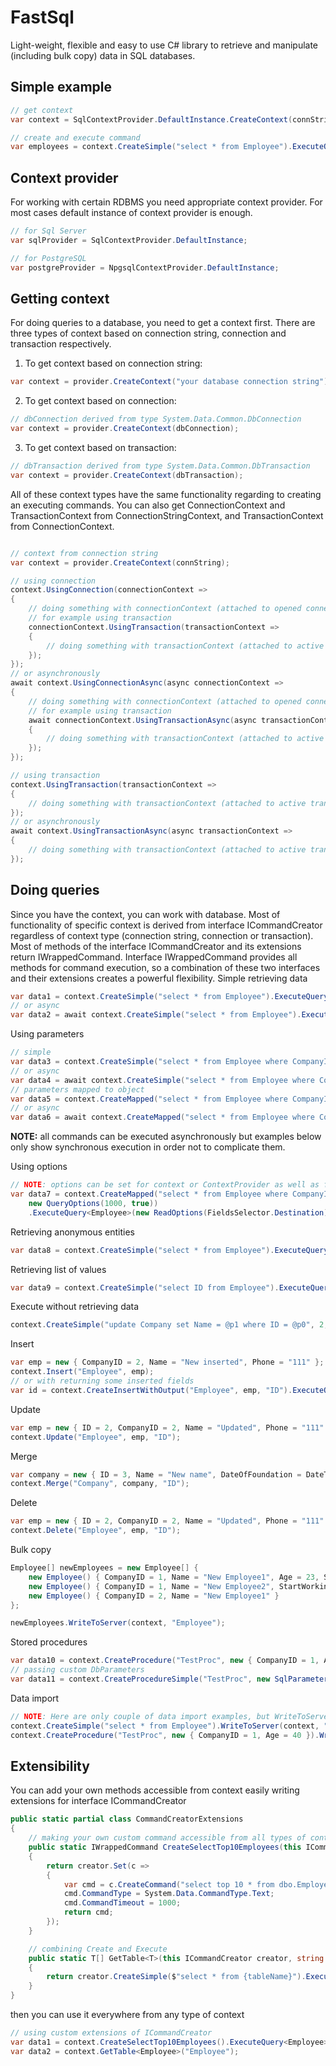 # FastSql
Light-weight, flexible and easy to use C# library to retrieve and manipulate (including bulk copy) data in SQL databases. 

## Simple example
  ```csharp
  // get context
  var context = SqlContextProvider.DefaultInstance.CreateContext(connString);

  // create and execute command
  var employees = context.CreateSimple("select * from Employee").ExecuteQuery<Employee>().ToArray();
  ```
## Context provider
For working with certain RDBMS you need appropriate context provider. For most cases default instance of context provider is enough.
  ```csharp
  // for Sql Server
  var sqlProvider = SqlContextProvider.DefaultInstance;

  // for PostgreSQL
  var postgreProvider = NpgsqlContextProvider.DefaultInstance;
  ```

## Getting context
For doing queries to a database, you need to get a context first. There are three types of context based on connection string, connection and transaction respectively.
1. To get context based on connection string:
  ```csharp
  var context = provider.CreateContext("your database connection string");
  ```
2. To get context based on connection:
  ```csharp
  // dbConnection derived from type System.Data.Common.DbConnection
  var context = provider.CreateContext(dbConnection);
  ```
3. To get context based on transaction:
  ```csharp
  // dbTransaction derived from type System.Data.Common.DbTransaction
  var context = provider.CreateContext(dbTransaction);
  ```
All of these context types have the same functionality regarding to creating an executing commands. 
You can also get ConnectionContext and TransactionContext from ConnectionStringContext, and TransactionContext from ConnectionContext.
  ```csharp
  
  // context from connection string
  var context = provider.CreateContext(connString);
  
  // using connection
  context.UsingConnection(connectionContext =>
  {
      // doing something with connectionContext (attached to opened connection)
      // for example using transaction
      connectionContext.UsingTransaction(transactionContext =>
      {
          // doing something with transactionContext (attached to active transaction)
      });
  });
  // or asynchronously
  await context.UsingConnectionAsync(async connectionContext =>
  {
      // doing something with connectionContext (attached to opened connection)
      // for example using transaction
      await connectionContext.UsingTransactionAsync(async transactionContext =>
      {
          // doing something with transactionContext (attached to active transaction)
      });
  });
  
  // using transaction
  context.UsingTransaction(transactionContext =>
  {
      // doing something with transactionContext (attached to active transaction)
  });
  // or asynchronously
  await context.UsingTransactionAsync(async transactionContext =>
  {
      // doing something with transactionContext (attached to active transaction)
  });
  ```

## Doing queries
Since you have the context, you can work with database.
Most of functionality of specific context is derived from interface ICommandCreator regardless of context type (connection string, connection or transaction). Most of methods of the interface ICommandCreator and its extensions return IWrappedCommand. Interface IWrappedCommand provides all methods for command execution, so a combination of these two interfaces and their extensions creates a powerful flexibility.
Simple retrieving data
  ```csharp
  var data1 = context.CreateSimple("select * from Employee").ExecuteQuery<Employee>().ToArray();
  // or async
  var data2 = await context.CreateSimple("select * from Employee").ExecuteQueryAsync<Employee>().ToArray();
  ```
Using parameters
  ```csharp
  // simple
  var data3 = context.CreateSimple("select * from Employee where CompanyID = @p0 and Age > @p1", 1, 40).ExecuteQuery<Employee>().ToArray();
  // or async
  var data4 = await context.CreateSimple("select * from Employee where CompanyID = @p0 and Age > @p1", 1, 40).ExecuteQueryAsync<Employee>().ToArray();
  // parameters mapped to object
  var data5 = context.CreateMapped("select * from Employee where CompanyID = @CompanyID and Age > @Age", new { CompanyID = 1, Age = 40 }).ExecuteQuery<Employee>().ToArray();
  // or async
  var data6 = await context.CreateMapped("select * from Employee where CompanyID = @CompanyID and Age > @Age", new { CompanyID = 1, Age = 40 }).ExecuteQueryAsync<Employee>().ToArray();
  ```

**NOTE:** all commands can be executed asynchronously but examples below only show synchronous execution in order not to complicate them.

Using options 
  ```csharp
  // NOTE: options can be set for context or ContextProvider as well as for certain command
  var data7 = context.CreateMapped("select * from Employee where CompanyID = @CompanyID and Age > @Age", new { CompanyID = 1, Age = 40 },
      new QueryOptions(1000, true))
      .ExecuteQuery<Employee>(new ReadOptions(FieldsSelector.Destination)).ToArray();
  ```
  
Retrieving anonymous entities
  ```csharp
  var data8 = context.CreateSimple("select * from Employee").ExecuteQueryAnonymous(new { ID = 0, Name = ""}).ToArray();
  ```
Retrieving list of values
  ```csharp
  var data9 = context.CreateSimple("select ID from Employee").ExecuteQueryFirstColumn<int>().ToArray();
  ```  
Execute without retrieving data
  ```csharp
  context.CreateSimple("update Company set Name = @p1 where ID = @p0", 2, "Updated Co").ExecuteNonQuery();
  ```  
Insert
  ```csharp
  var emp = new { CompanyID = 2, Name = "New inserted", Phone = "111" };
  context.Insert("Employee", emp);
  // or with returning some inserted fields
  var id = context.CreateInsertWithOutput("Employee", emp, "ID").ExecuteQueryFirstColumn<int>().First();
  ```  
Update
  ```csharp
  var emp = new { ID = 2, CompanyID = 2, Name = "Updated", Phone = "111" };
  context.Update("Employee", emp, "ID");
  ```
Merge
  ```csharp
  var company = new { ID = 3, Name = "New name", DateOfFoundation = DateTime.Now };
  context.Merge("Company", company, "ID");
  ```  
Delete
  ```csharp
  var emp = new { ID = 2, CompanyID = 2, Name = "Updated", Phone = "111" };
  context.Delete("Employee", emp, "ID");
  ```
Bulk copy
  ```csharp
  Employee[] newEmployees = new Employee[] {
      new Employee() { CompanyID = 1, Name = "New Employee1", Age = 23, StartWorking = DateTime.UtcNow },
      new Employee() { CompanyID = 1, Name = "New Employee2", StartWorking = DateTime.UtcNow },
      new Employee() { CompanyID = 2, Name = "New Employee1" }
  };
  
  newEmployees.WriteToServer(context, "Employee");
  ```  
Stored procedures
  ```csharp
  var data10 = context.CreateProcedure("TestProc", new { CompanyID = 1, Age = 40 }).ExecuteQuery<Employee>().ToArray();
  // passing custom DbParameters
  var data11 = context.CreateProcedureSimple("TestProc", new SqlParameter("CompanyID", 1), new SqlParameter("Age", 40)).ExecuteQuery<Employee>().ToArray();
  ```  
Data import
  ```csharp
  // NOTE: Here are only couple of data import examples, but WriteToServer functionality can be applied for any IWrappedCommand
  context.CreateSimple("select * from Employee").WriteToServer(context, "Employee");
  context.CreateProcedure("TestProc", new { CompanyID = 1, Age = 40 }).WriteToServer(context, "Employee");
  ```

## Extensibility
You can add your own methods accessible from context easily writing extensions for interface ICommandCreator
  ```csharp
  public static partial class CommandCreatorExtensions
  {
      // making your own custom command accessible from all types of contexts (connection string, connection, transaction)
      public static IWrappedCommand CreateSelectTop10Employees(this ICommandCreator creator)
      {
          return creator.Set(c =>
          {
              var cmd = c.CreateCommand("select top 10 * from dbo.Employee");
              cmd.CommandType = System.Data.CommandType.Text;
              cmd.CommandTimeout = 1000;
              return cmd;
          });
      }
  
      // combining Create and Execute
      public static T[] GetTable<T>(this ICommandCreator creator, string tableName) where T : new()
      {
          return creator.CreateSimple($"select * from {tableName}").ExecuteQuery<T>().ToArray();
      }
  }
  ```
  then you can use it everywhere from any type of context
  ```csharp
  // using custom extensions of ICommandCreator
  var data1 = context.CreateSelectTop10Employees().ExecuteQuery<Employee>().ToArray();
  var data2 = context.GetTable<Employee>("Employee");
  ```
